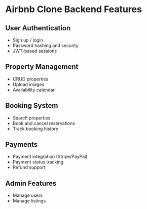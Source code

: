 # Airbnb Clone Backend Features

## User Authentication
- Sign up / login
- Password hashing and security
- JWT-based sessions

## Property Management
- CRUD properties
- Upload images
- Availability calendar

## Booking System
- Search properties
- Book and cancel reservations
- Track booking history

## Payments
- Payment integration (Stripe/PayPal)
- Payment status tracking
- Refund support

## Admin Features
- Manage users
- Manage listings
